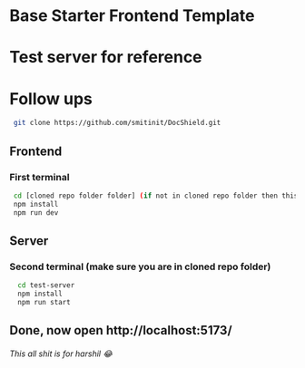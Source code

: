 # Base Starter Frontend Template

# Test server for reference

# Follow ups

```bash
 git clone https://github.com/smitinit/DocShield.git
```

## Frontend

### First terminal

```bash
 cd [cloned repo folder folder] (if not in cloned repo folder then this)
 npm install
 npm run dev
```

## Server

### Second terminal (make sure you are in cloned repo folder)

```bash
  cd test-server
  npm install
  npm run start
```

## Done, now open http://localhost:5173/

###### This all shit is for harshil 😂
